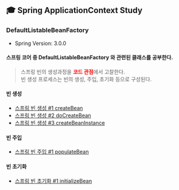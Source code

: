 ## 🎓 Spring ApplicationContext Study

### DefaultListableBeanFactory

- Spring Version: 3.0.0

#### 스프링 코어 중 DefaultListableBeanFactory 와 관련된 클래스를 공부한다.

> 스프링 빈의 생성과정을 <b style="color:red;">코드 관점</b>에서 고찰한다.<br>
> 빈 생성 프로세스는 빈의 생성, 주입, 초기화 등으로 구성된다.

#### 빈 생성
- [스프링 빈 생성 #1 createBean](https://github.com/YounHyunJun/spring-context-study/blob/master/summary/CreateBean/1.%20createBean.md)
- [스프링 빈 생성 #2 doCreateBean](https://github.com/YounHyunJun/spring-context-study/blob/master/summary/CreateBean/2.%20doCreateBean.md)
- [스프링 빈 생성 #3 createBeanInstance](https://github.com/YounHyunJun/spring-context-study/blob/master/summary/CreateBean/3.%20createBeanInstance.md)

#### 빈 주입
- [스프링 빈 주입 #1 populateBean](https://github.com/YounHyunJun/spring-context-study/blob/master/summary/PopulateBean/1.%20populateBean.md)

#### 빈 초기화
- [스프링 빈 초기화 #1 initializeBean](https://github.com/YounHyunJun/spring-context-study/blob/master/summary/InitializeBean.md)
